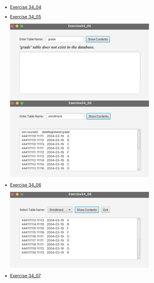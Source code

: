 - [Exercise 34_04](src/exercises/Exercise34_05.java)
- [Exercise 34_05](src/exercises/Exercise34_05.java)

  <img class="output" src="src/exercises/output/ex34_05_1_output.png" width="450">
  <img class="output" src="src/exercises/output/ex34_05_2_output.png" width="450">
  
- [Exercise 34_06](src/exercises/Exercise34_06.java)
  
  <img class="output" src="src/exercises/output/ex34_06_output.png" width="450">
     
- [Exercise 34_07](src/exercises/Exercise34_07.java)
